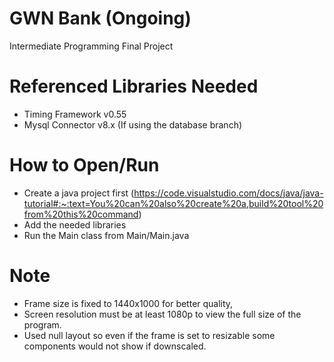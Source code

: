 # GWN Bank (Ongoing)
Intermediate Programming Final Project

# Referenced Libraries Needed
- Timing Framework v0.55
- Mysql Connector v8.x (If using the database branch)

# How to Open/Run
- Create a java project first (https://code.visualstudio.com/docs/java/java-tutorial#:~:text=You%20can%20also%20create%20a,build%20tool%20from%20this%20command)
- Add the needed libraries
- Run the Main class from Main/Main.java

# Note
- Frame size is fixed to 1440x1000 for better quality,
- Screen resolution must be at least 1080p to view the full size of the program.
- Used null layout so even if the frame is set to resizable some components would not show if downscaled.

